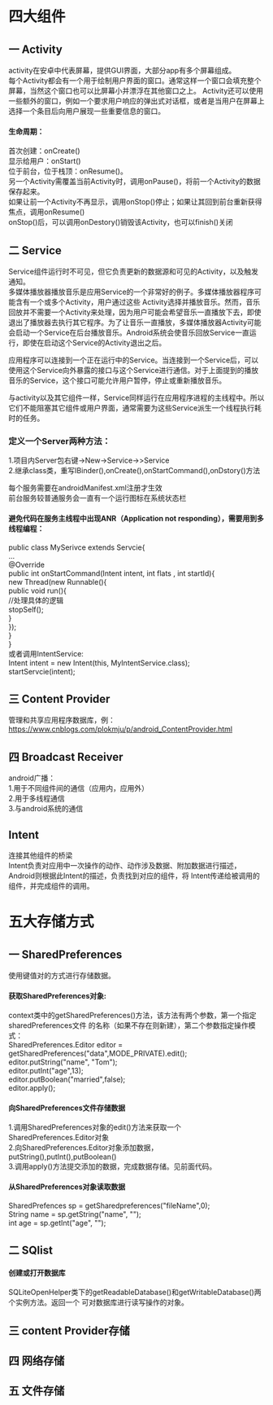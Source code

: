 # 四大组件
## 一 Activity
activity在安卓中代表屏幕，提供GUI界面，大部分app有多个屏幕组成。  
每个Activity都会有一个用于绘制用户界面的窗口。通常这样一个窗口会填充整个屏幕，当然这个窗口也可以比屏幕小并漂浮在其他窗口之上。 Activity还可以使用一些额外的窗口，例如一个要求用户响应的弹出式对话框，或者是当用户在屏幕上选择一个条目后向用户展现一些重要信息的窗口。
#### 生命周期：  
首次创建：onCreate()  
显示给用户：onStart()  
位于前台，位于栈顶：onResume()。  
另一个Activity需覆盖当前Activity时，调用onPause()，将前一个Activity的数据保存起来。  
如果让前一个Activity不再显示，调用onStop()停止；如果让其回到前台重新获得焦点，调用onResume()  
onStop()后，可以调用onDestory()销毁该Activity，也可以finish()关闭
## 二 Service
Service组件运行时不可见，但它负责更新的数据源和可见的Activity，以及触发通知。  
多媒体播放器播放音乐是应用Service的一个非常好的例子。多媒体播放器程序可能含有一个或多个Activity，用户通过这些 Activity选择并播放音乐。然而，音乐回放并不需要一个Activity来处理，因为用户可能会希望音乐一直播放下去，即使退出了播放器去执行其它程序。为了让音乐一直播放，多媒体播放器Activity可能会启动一个Service在后台播放音乐。Android系统会使音乐回放Service一直运行，即使在启动这个Service的Activity退出之后。

应用程序可以连接到一个正在运行中的Service。当连接到一个Service后，可以使用这个Service向外暴露的接口与这个Service进行通信。对于上面提到的播放音乐的Service，这个接口可能允许用户暂停，停止或重新播放音乐。

与activity以及其它组件一样，Service同样运行在应用程序进程的主线程中。所以它们不能阻塞其它组件或用户界面，通常需要为这些Service派生一个线程执行耗时的任务。
### 定义一个Server两种方法：  
1.项目内Server包右键->New->Service->>Service  
2.继承class类，重写IBinder(),onCreate(),onStartCommand(),onDstory()方法

每个服务需要在androidManifest.xml注册才生效  
前台服务较普通服务会一直有一个运行图标在系统状态栏

#### 避免代码在服务主线程中出现ANR（Application not responding），需要用到多线程编程：  
public class MySerivce extends Servcie{  
	...  
	@Override  
	public int onStartCommand(Intent intent, int flats , int startId){  
     new Thread(new Runnable(){  
			public void run(){  
				//处理具体的逻辑  
				stopSelf();  
			}  
		});  
	}  
}  
或者调用IntentService:  
Intent intent = new Intent(this, MyIntentService.class);  
startServcie(intent);
## 三 Content Provider
管理和共享应用程序数据库，例：    
https://www.cnblogs.com/plokmju/p/android_ContentProvider.html
## 四 Broadcast Receiver
android广播：  
1.用于不同组件间的通信（应用内，应用外）  
2.用于多线程通信  
3.与android系统的通信  
## Intent
连接其他组件的桥梁  
Intent负责对应用中一次操作的动作、动作涉及数据、附加数据进行描述，Android则根据此Intent的描述，负责找到对应的组件，将 Intent传递给被调用的组件，并完成组件的调用。
# 五大存储方式
## 一 SharedPreferences
使用键值对的方式进行存储数据。  

#### 获取SharedPreferences对象:  
context类中的getSharedPreferences()方法，该方法有两个参数，第一个指定sharedPreferences文件
的名称（如果不存在则新建），第二个参数指定操作模式：  
SharedPreferences.Editor editor = getSharedPreferences("data",MODE_PRIVATE).edit();  
editor.putString("name", "Tom");  
editor.putInt("age",13);  
editor.putBoolean("married",false);  
editor.apply();  
#### 向SharedPreferences文件存储数据
1.调用SharedPreferences对象的edit()方法来获取一个SharedPreferences.Editor对象  
2.向SharedPreferences.Editor对象添加数据，putString(),putInt(),putBoolean()  
3.调用apply()方法提交添加的数据，完成数据存储。见前面代码。
#### 从SharedPreferences对象读取数据
SharedPrefences sp = getSharedpreferences("fileName",0);  
String name = sp.getString("name", "");  
int age = sp.getInt("age", "");
## 二 SQlist
#### 创建或打开数据库
SQLiteOpenHelper类下的getReadableDatabase()和getWritableDatabase()两个实例方法。返回一个
可对数据库进行读写操作的对象。
## 三 content Provider存储
## 四 网络存储
## 五 文件存储
